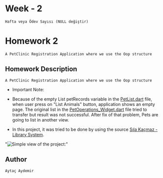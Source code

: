 # Week - 2
```Hafta veya Ödev Sayısı (NULL değiştir)```

# Homework 2 
```A PetClinic Registration Application where we use the Oop structure```


## Homework Description

```A PetClinic Registration Application where we use the Oop structure ```

- Important Note: 

- Because of the empty List<Pet> petRecords variable in the [PetList.dart]() file, when user press on "List Animals" button, application shows an empty page. The original list in the [PetOperations_Widget.dart](https://github.com/Kodluyoruz-Flutter-Bootcamp/week2-aytacaydemir/blob/main/hmw_2/hmw2/lib/Screens/PetScreens/PetOperations_Widget.dart) file tried to transfer but result was not successful. After fix of that problem, Pets are going to list in another view. 

- In this project, it was tried to be done by using the source [Sıla Kaçmaz - Library System](https://github.com/kacmazsila/library_system).

"![Simple view of the project:](https://github.com/Kodluyoruz-Flutter-Bootcamp/week2-aytacaydemir/blob/main/petclinic.png)" 



## Author

```Aytaç Aydemir```

